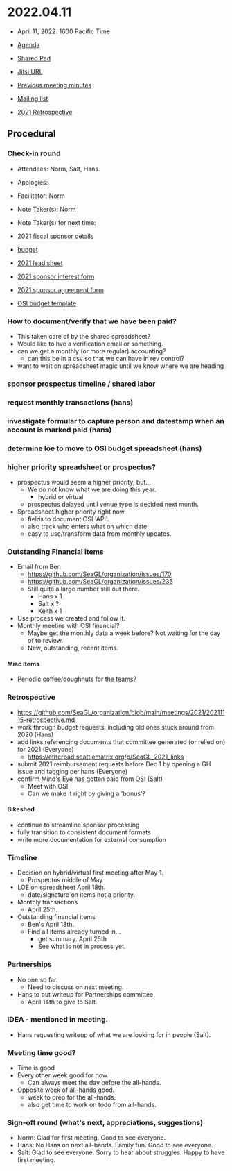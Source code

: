 # 2022.04.11
- April 11, 2022. 1600 Pacific Time

- [Agenda](https://github.com/SeaGL/organization/issues/249)
- [Shared Pad](https://pad.seattlematrix.org/p/SeaGL_2022_finance)
- [Jitsi URL](https://meet.seattlematrix.org/SeaGL_2022_finance)
- [Previous meeting minutes](https://github.com/SeaGL/organization/tree/main/meetings/2022)
- [Mailing list](https://groups.google.com/a/seagl.org/g/seagl2022)
- [2021 Retrospective](https://github.com/SeaGL/organization/blob/main/meetings/2021/20211115-retrospective.md)

## Procedural
### Check-in round
- Attendees: Norm, Salt, Hans.
- Apologies:
- Facilitator: Norm
- Note Taker(s): Norm
- Note Taker(s) for next time: 

- [2021 fiscal sponsor details](https://docs.google.com/spreadsheets/d/1On-iXCVhR1jgV4hCXdmTkLunlayPYrMA9nCmRBwuz10/)
- [budget](https://docs.google.com/spreadsheets/d/1ahnCfPKe7BAO3y8X4n69BJyfL8NNQRooW5fOXhH-VBQ/)
- [2021 lead sheet](https://docs.google.com/spreadsheets/d/1AZx2F2zmOQD-lfBdHj9YWNqvndj8lShrXjrbS43-8Es/)
- [2021 sponsor interest form](https://docs.google.com/forms/d/1-ywoXdgLRLMysJmWEGEGB0wNcKOpnrusTEV6_Y1XT20/)
- [2021 sponsor agreement form](https://docs.google.com/document/d/1WdMBv4itd-JtNh9FxK07fdtcdw5EOqSaJQ3_8FJvTXc/)
- [OSI budget template](https://drive.google.com/file/d/1jJCPIW8nHFMN8C7Lkp3TPyyzuQCRgP22/)

### How to document/verify that we have been paid?
- This taken care of by the shared spreadsheet?
- Would like to hve a verification email or something.
- can we get a monthly (or more regular) accounting?
  - can this be in a csv so that we can have in rev control?
- want to wait on spreadsheet magic until we know where we are heading

### sponsor prospectus timeline / shared labor
### request monthly transactions (hans)
### investigate formular to capture person and datestamp when an account is marked paid (hans)
### determine loe to move to OSI budget spreadsheet (hans)

### higher priority spreadsheet or prospectus?
- prospectus would seem a higher priority, but...
  - We do not know what we are doing this year.
    - hybrid or virtual
  - prospectus delayed until venue type is decided next month.
- Spreadsheet higher priority right now.
  - fields to document OSI 'API'.
  - also track who enters what on which date.
  - easy to use/transform data from monthly updates.

### Outstanding Financial items
- Email from Ben
  - https://github.com/SeaGL/organization/issues/170
  - https://github.com/SeaGL/organization/issues/235
  - Still quite a large number still out there.
    - Hans x 1
    - Salt x ?
    - Keith x 1
- Use process we created and follow it.
- Monthly meetins with OSI financial?
  - Maybe get the monthly data a week before? Not waiting for the day of to review.
  - New, outstanding, recent items.

#### Misc Items
- Periodic coffee/doughnuts for the teams?

### Retrospective
- https://github.com/SeaGL/organization/blob/main/meetings/2021/20211115-retrospective.md
- work through budget requests, including old ones stuck around from 2020 (Hans)
- add links referencing documents that committee generated (or relied on) for 2021 (Everyone)
  - https://etherpad.seattlematrix.org/p/SeaGL_2021_links
- submit 2021 reimbursement requests before Dec 1 by opening a GH issue and tagging der.hans (Everyone)
- confirm Mind's Eye has gotten paid from OSI (Salt)
  - Meet with OSI
  - Can we make it right by giving a 'bonus'?

#### Bikeshed
- continue to streamline sponsor processing
- fully transition to consistent document formats
- write more documentation for external consumption

### Timeline
- Decision on hybrid/virtual first meeting after May 1.
  - Prospectus middle of May
- LOE on spreadsheet April 18th.
  - date/signature on items not a priority.
- Monthly transactions
  - April 25th.
- Outstanding financial items
  - Ben's April 18th.
  - Find all items already turned in...
    - get summary. April 25th
    - See what is not in process yet.

### Partnerships
- No one so far.
  - Need to discuss on next meeting.
- Hans to put writeup for Partnerships committee
  - April 14th to give to Salt.

### IDEA - mentioned in meeting.
- Hans requesting writeup of what we are looking for in people (Salt).

###  Meeting time good?
- Time is good
- Every other week good for now.
  - Can always meet the day before the all-hands.
- Opposite week of all-hands good.
  - week to prep for the all-hands.
  - also get time to work on todo from all-hands.

### Sign-off round (what's next, appreciations, suggestions)
- Norm:  Glad for first meeting.  Good to see everyone.
- Hans:  No Hans on next all-hands.  Family fun.  Good to see everyone.
- Salt:  Glad to see everyone.   Sorry to hear about struggles.  Happy to have first meeting.
